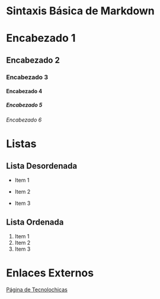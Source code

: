 # Sintaxis Básica de Markdown

# Encabezado 1
## Encabezado 2
### Encabezado 3
#### Encabezado 4
##### Encabezado 5
###### Encabezado 6

# Listas

## Lista Desordenada

+ Item 1
* Item 2
- Item 3

## Lista Ordenada

1. Item 1
2. Item 2
3. Item 3

# Enlaces Externos

[Página de Tecnolochicas](https://tecnolochicas.mx/)
